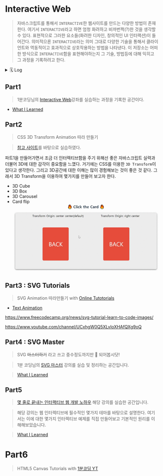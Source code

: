 # Interactive Web

> 자바스크립트를 통해서 `INTERACTIVE`한 웹사이트를 만드는 다양한 방법이 존재한다. 여기서 `INTERACTIVE`라고 하면 엄청 화려하고 비까번쩍(?)한 것을 생각할 수 있다. 표현적으로 그러한 요소들(화려한 디자인, 창의적인 UI 인터랙션)이 들어간다. 의미적으론 `INTERACTIVE`라는 의미 그대로 다양한 기술을 통해서 클라이언트와 역동적이고 효과적으로 상호작용하는 방법을 나타낸다. 이 저장소는 어떠한 방식으로 `INTERACTIVE`함을 표현해야하는지 그 기술, 방법등에 대해 익히고 그 과정을 기록하려고 한다.

<details>
  <summary>🗓 Log</summary>

- 2020년에 시작한 고대(?) 프로젝트로서 2021년에 여러가지 인터렉티브한 것들을 만들어보고자했으나, 생각만 하였다는...😭 2022년에는 꾸준히 업데이트를 해보고자 한다.

- SVG의 시작 💫 : 2022년 3월 말경
- Part5 시작 : 2022년 5월

</details>

## Part1

> 1분코딩님의 [Interactive Web](https://www.inflearn.com/course/interactive_web)강좌를 실습하는 과정을 기록한 공간이다.

- [What I Learned](docs/part1.md)

## Part2

> CSS 3D Transform Animation 따라 만들기

> [참고 사이트](https://3dtransforms.desandro.com/)를 바탕으로 실습하였다.

파트1을 만들어가면서 조금 더 인터렉티브함을 주기 위해선 좋은 자바스크립트 실력과 더불어 3D에 대한 감각이 중요함을 느꼈다. 거기에는 CSS를 이용한 `3D Transform`이 있다고 생각한다. 그리고 3D공간에 대한 이해는 많이 경험해보는 것이 좋은 것 같다. 그래서 3D Transform을 이용하여 몇가지를 만들어 보고자 한다.

- 3D Cube
- 3D Box
- 3D Carousel
- Card flip
  ![flip-card](screenshots/part2_flipcard.gif)

## Part3 : SVG Tutorials

> SVG Animation 따라만들기 with [Online Tutotorials](https://www.youtube.com/playlist?list=PL5e68lK9hEzd-ZM4Km6xUia-mxQp52G6U)

- [Text Animation](https://devdemodd.github.io/svg-demo-site/text-animation/)

https://www.freecodecamp.org/news/svg-tutorial-learn-to-code-images/

https://www.youtube.com/channel/UCxhgW0Q5XLvIoXHAfQXg9oQ

## Part4 : SVG Master

> SVG ~~마스터하기~~ 라고 쓰고 중수정도까지만 💫 되어봅시닷!

> 1분 코딩님의 [SVG 마스터](https://www.inflearn.com/course/mastering-svg) 강의를 실습 및 정리하는 공간입니다.

> [What I Learned](docs/part4.md)

## Part5

> [몇 줄로 끝내는 인터랙티브 웹 개발 노하우](https://www.inflearn.com/course/%EC%9E%90%EB%B0%94%EC%8A%A4%ED%81%AC%EB%A6%BD%ED%8A%B8-%EC%9D%B8%ED%84%B0%EB%9E%99%ED%8B%B0%EB%B8%8C-%EC%9B%B9/dashboard) 해당 강의를 실습한 공간입니다.

> 해당 강의는 웹 인터렉티브에 필수적인 몇가지 테마를 바탕으로 설명한다. 여기서는 이에 대한 몇가지 인터렉티브 예제를 직접 만들어보고 기본적인 원리를 이해해보았습니다.

> [What I Learned](docs/part5.md)

# Part6

> HTML5 Canvas Tutorials with [1분코딩 YT](https://www.youtube.com/playlist?list=PLe9WXHRkq9p2Yl0z2zskv-FhP5sinISTc)
